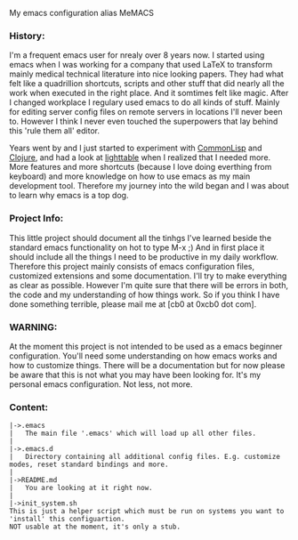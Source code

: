 My emacs configuration alias MeMACS

### History: 
I'm a frequent emacs user for nrealy over 8 years now. I started using emacs when I was working for a company that used LaTeX to transform mainly medical technical literature into nice looking papers. They had what felt like a quadrillion shortcuts, scripts and other stuff that did nearly all the work when executed in the right place. And it somtimes felt like magic.
After I changed workplace I regulary used emacs to do all kinds of stuff. Mainly for editing server config files on remote servers in locations I'll never been to.
However I think I never even touched the superpowers that lay behind this 'rule them all' editor.

Years went by and I just started to experiment with [CommonLisp](http://www.clisp.org/) and [Clojure](http://clojure.org/), and had a look at [lighttable](http://www.lighttable.com/) when I realized that I needed more. More features and more shortcuts (because I love doing everthing from keyboard) and more knowledge on how to use emacs as my main development tool. 
Therefore my journey into the wild began and I was about to learn why emacs is a top dog.

### Project Info:
This little project should document all the tinhgs I've learned beside the standard emacs functionality on hot to type M-x ;)
And in first place it should include all the things I need to be productive in my daily workflow. 
Therefore this project mainly consists of emacs configuration files, customized extensions and some documentation. I'll try to make everything as clear as possible. However I'm quite sure that there will be errors in both, the code and my understanding of how things work. So if you think I have done something terrible, please mail me at [cb0 at 0xcb0 dot com].

### WARNING:
At the moment this project is not intended to be used as a emacs beginner configuration. You'll need some understanding on how emacs works and how to customize things. 
There will be a documentation but for now please be aware that this is not what you may have been looking for. It's my personal emacs configuration. Not less, not more.


### Content:
    |->.emacs
    |	The main file '.emacs' which will load up all other files.
    |
    |->.emacs.d
    |	Directory containing all additional config files. E.g. customize modes, reset standard bindings and more.
    |
    |->README.md
    |	You are looking at it right now.
    |
    |->init_system.sh
	This is just a helper script which must be run on systems you want to 'install' this configuartion. 
	NOT usable at the moment, it's only a stub.
